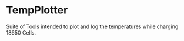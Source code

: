 # TempPlotter
Suite of Tools intended to plot and log the temperatures while charging 18650 Cells. 
